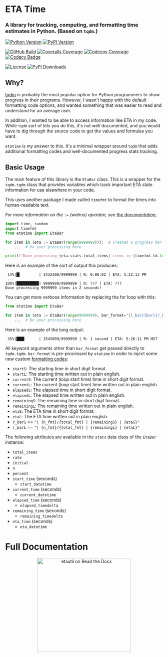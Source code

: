 # ETA Time
### A library for tracking, computing, and formatting time estimates in Python. (Based on `tqdm`.)
[![Python Version](https://img.shields.io/pypi/pyversions/etatime?logo=python&logoColor=white)](https://pypi.org/project/etatime/)
[![PyPI Version](https://img.shields.io/pypi/v/etatime?logo=PyPI&logoColor=white)](https://pypi.org/project/etatime/)

[![GitHub Build](https://img.shields.io/github/actions/workflow/status/nimaid/python-etatime/master.yml?logo=GitHub)](https://github.com/nimaid/python-etatime/actions/workflows/master.yml)
[![Coveralls Coverage](https://img.shields.io/coverallsCoverage/github/nimaid/python-etatime?logo=coveralls)](https://coveralls.io/github/nimaid/python-etatime)
[![Codecov Coverage](https://img.shields.io/codecov/c/github/nimaid/python-etatime?logo=codecov&logoColor=white)](https://codecov.io/gh/nimaid/python-etatime)
[![Codacy Badge](https://app.codacy.com/project/badge/Grade/3623bf84675842359f12d73682023429)](https://app.codacy.com/gh/nimaid/python-etatime/dashboard?utm_source=gh&utm_medium=referral&utm_content=&utm_campaign=Badge_grade)

[![License](https://img.shields.io/pypi/l/etatime?logo=opensourceinitiative&logoColor=white)](https://github.com/nimaid/python-etatime/raw/main/LICENSE)
[![PyPI Downloads](https://img.shields.io/pypi/dm/etatime.svg?label=pypi%20downloads&logo=PyPI&logoColor=white)](https://pypi.org/project/etatime/)



## Why?
[tqdm](https://github.com/tqdm/tqdm) is probably the most popular option for Python programmers to show progress in their programs. However, I wasn't happy with the default formatting code options, and wanted something that was easier to read and understand for an average user.

In addition, I wanted to be able to access information like ETA in my code. While `tqdm` sort of lets you do this, it's not well documented, and you would have to dig through the source code to get the values and formulas you want.

`etatime` is my answer to this. It's a minimal wrapper around `tqdm` that adds additional formatting codes and well-documented progress stats tracking.

## Basic Usage
The main feature of this library is the `EtaBar` class. This is a wrapper for the `tqdm.tqdm` class that provides variables which track important ETA state information for use elsewhere in your code.

This uses another package I made called `timefmt` to format the times into human-readable text.

*For more information on the `:=` (walrus) operator, see [the documentation.](https://docs.python.org/3/whatsnew/3.8.html#assignment-expressions)*

```python
import time, random
import timefmt
from etatime import EtaBar

for item in (eta := EtaBar(range(9999999))):  # Creates a progress bar which tracks stats
    ...  # Do your processing here

print(f"Done processing {eta.stats.total_items} items in {timefmt.td.long(eta.stats.elapsed_timedelta)}!\n")
```
Here is an example of the sort of output this produces:
```
 14%|█▍        | 1432400/9999999 | R: 0:00:02 | ETA: 5:22:13 PM
 ...
100%|██████████| 9999999/9999999 | R: ??? | ETA: ???
Done processing 9999999 items in 2 seconds!
```

You can get more verbose information by replacing the for loop with this:
```python
from etatime import EtaBar

for item in (eta := EtaBar(range(9999999), bar_format="{l_bar}{bar}{r_barL}")):
    ...  # Do your processing here
```
Here is an example of the long output:
```
 35%|███▌      | 3545009/9999999 | R: 1 second | ETA: 5:26:11 PM MST
```

All keyword arguments other than `bar_format` get passed directly to `tqdm.tqdm`. `bar_format` is pre-processed by `etatime` in order to inject some new custom [formatting codes](https://tqdm.github.io/docs/tqdm/#tqdm-objects):
* `startS`: The starting time in short digit format.
* `startL`: The starting time written out in plain english.
* `currentS`: The current (loop start time) time in short digit format.
* `currentL`: The current (loop start time) time written out in plain english.
* `elapsedS`: The elapsed time in short digit format.
* `elapsedL`: The elapsed time written out in plain english.
* `remainingS`: The remaining time in short digit format.
* `remainingL`: The remaining time written out in plain english.
* `etaS`: The ETA time in short digit format.
* `etaL`: The ETA time written out in plain english.
* `r_barS` == `"| {n_fmt}/{total_fmt} | {remainingS} | {etaS}"`
* `r_barL` == `"| {n_fmt}/{total_fmt} | {remainingL} | {etaL}"`

The following attributes are available in the `stats` data class of the `EtaBar` instance:
* `total_items`
* `rate`
* `initial`
* `n`
* `percent`
* `start_time` (seconds)
  * `start_datetime`
* `current_time` (seconds)
  * `current_datetime`
* `elapsed_time` (seconds)
  * `elapsed_timedelta`
* `remaining_time` (seconds)
  * `remaining_timedelta`
* `eta_time` (seconds)
  * `eta_datetime`

# Full Documentation
<p align="center"><a href="https://etatime.readthedocs.io/en/latest/index.html"><img src="https://brand-guidelines.readthedocs.org/_images/logo-wordmark-vertical-dark.png" width="300px" alt="etautil on Read the Docs"></a></p>
